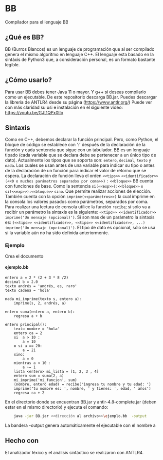 # BB
Compilador para el lenguaje BB

## ¿Qué es BB?
BB (Burros Blancos) es un lenguaje de programación que al ser compilado genera el mismo algorítmo en lenguaje C++.
El lenguaje esta basado en la sintáxis de Python3 que, a consideración personal, es un formato bastante legible.

## ¿Cómo usarlo?
Para usar BB debes tener Java 11 o mayor. Y g++ si deseas compilarlo como un ejecutable. De este repositorio descarga BB.jar. Puedes descargar la librería de ANTLR4 desde su página (https://www.antlr.org/)
Puede ver con más claridad su usi e instalación en el siguiente video: https://youtu.be/GJt1QPx0IIo
## Sintaxis
Como en C++, debemos declarar la función principal. Pero, como Python, el bloque de código se establece con ':' después de la declaración de la función y cada sentencia que sigue con un tabulador.
BB es un lenguaje tipado (cada variable que se declara debe se pertenecer a un único tipo de dato). Actualmente los tipos que se soporta son: `entero`, `decimal`, `texto` y `nada`. Los cuales se usan antes de una variable para indicar su tipo o antes de la declaración de un función para indicar el valor de retorno que se espera.
La declaración de función lleva el orden `<<tipo>>` `<<identificador>>` `(<<0 o muchos parámetros separados por coma>>)` `:` `<<bloque>>`
BB cuenta con funciones de base. Como la sentencia `si(<<exp>>):<<bloque>>` `o si(<<exp>>):<<bloque>>` `sino`. Que permite realizar acciones de elección. También cuenta con la opción `imprime(<<parámetros>>)` la cual imprime en la consola los valores pasados como parámetros, separados por coma. Para realizar una lectura de consola utilice la función `recibe`; si sólo va a recibir un parámetro la sintaxis es la siguiente: `<<tipo>> <<identificador>> imprime('Un mensaje (opcional)')`. Si son mas de un parámetro la sintaxis es:  `(<<tipo>> <<identificador>>, <<tipo>> <<identificador>>, ...) imprime('Un mensaje (opcional)')`. El tipo de dato es opcional, sólo se usa si la variable aún no ha sido definida anteriormente.

### Ejemplo
Crea el documento
#### ejemplo.bb
```
entero a = 2 * (2 + 3 * 8 /2)
decimal b = 2.0
texto andrés = 'andrés, es, raro'
texto cadena = 'hola'

nada mi_imprime(texto s, entero a):
	imprime(s, 2, andrés, a)

entero suma(entero a, entero b):
	regresa a + b

entero principal():
	texto nombre = 'hola'
	entero ca = 2
	si  a > 10 :
		a = 10
	o si a == 20:
		a = 21
	sino:
		a = 0
	mientras a < 10 :
		a += 1
	lista <entero> mi_lista = [1, 2, 3 , 4]
	entero sum = suma(2, a)
	mi_imprime('mi_funcion', sum)
	(nombre, entero edad) = recibe('ingresa tu nombre y tu edad: ')
	imprime('tu nombre es: ', nombre, ' y tienes: ', edad, ' años')
	regresa ca + 2
```
En el directorio donde se encuentran BB.jar y antlr-4.8-complete.jar (deben estar en el mismo directorio) y ejecuta el comando:
```bash
	java -jar BB.jar <<dirección al archivo>>\ejemplo.bb  -output
```
La bandera -output genera automáticamente el ejecutable con el nombre a
## Hecho con
El analizador léxico y el análisis sintáctico se realizaron con ANTLR4.